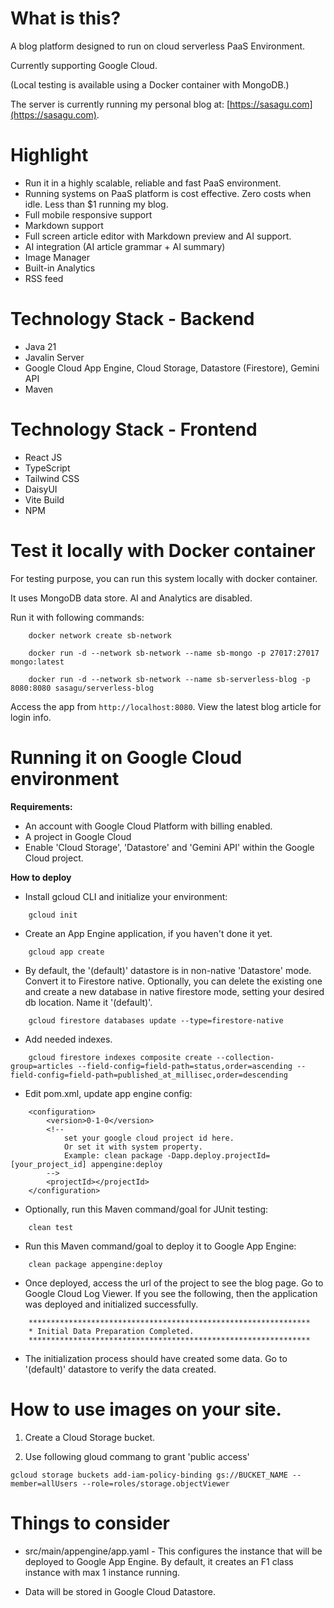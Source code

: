 # What is this?

A blog platform designed to run on cloud serverless PaaS Environment.

Currently supporting Google Cloud.

(Local testing is available using a Docker container with MongoDB.)

The server is currently running my personal blog at: [https://sasagu.com](https://sasagu.com).

# Highlight

- Run it in a highly scalable, reliable and fast PaaS environment.
- Running systems on PaaS platform is cost effective. Zero costs when idle. Less than $1 running my blog.
- Full mobile responsive support 
- Markdown support
- Full screen article editor with Markdown preview and AI support.
- AI integration (AI article grammar + AI summary)
- Image Manager
- Built-in Analytics
- RSS feed

# Technology Stack - Backend

- Java 21
- Javalin Server
- Google Cloud App Engine, Cloud Storage, Datastore (Firestore), Gemini API 
- Maven

# Technology Stack - Frontend

- React JS
- TypeScript
- Tailwind CSS
- DaisyUI
- Vite Build
- NPM

# Test it locally with Docker container

For testing purpose, you can run this system locally with docker container.

It uses MongoDB data store. AI and Analytics are disabled.

Run it with following commands:

```
	docker network create sb-network
	
	docker run -d --network sb-network --name sb-mongo -p 27017:27017 mongo:latest
	
	docker run -d --network sb-network --name sb-serverless-blog -p 8080:8080 sasagu/serverless-blog

```

Access the app from `http://localhost:8080`. View the latest blog article for login info.

# Running it on Google Cloud environment

**Requirements:**

- An account with Google Cloud Platform with billing enabled.
- A project in Google Cloud
- Enable 'Cloud Storage', 'Datastore' and 'Gemini API' within the Google Cloud project.

**How to deploy**

- Install gcloud CLI and initialize your environment:

```
	gcloud init
```

- Create an App Engine application, if you haven't done it yet.

```
	gcloud app create
```

- By default, the '(default)' datastore is in non-native 'Datastore' mode. Convert it to Firestore native. 
Optionally, you can delete the existing one and create a new database in native firestore mode, setting your
desired db location. 
Name it '(default)'.

```
	gcloud firestore databases update --type=firestore-native
```

- Add needed indexes.

```
	gcloud firestore indexes composite create --collection-group=articles --field-config=field-path=status,order=ascending --field-config=field-path=published_at_millisec,order=descending
```


- Edit pom.xml, update app engine config:
	
```
	<configuration>
		<version>0-1-0</version>
		<!-- 
			set your google cloud project id here.
			Or set it with system property.
			Example: clean package -Dapp.deploy.projectId=[your_project_id] appengine:deploy
		-->
		<projectId></projectId>
	</configuration>	
```

- Optionally, run this Maven command/goal for JUnit testing: 	

```
	clean test
```

- Run this Maven command/goal to deploy it to Google App Engine: 	

```
	clean package appengine:deploy
```
	
- Once deployed, access the url of the project to see the blog page. Go to Google Cloud Log Viewer. If you see the following, 
then the application was deployed and initialized successfully.

```
	***************************************************************
	* Initial Data Preparation Completed.
	***************************************************************
```

- The initialization process should have created some data. Go to '(default)' datastore to verify the data created.

# How to use images on your site.

1. Create a Cloud Storage bucket.

2. Use following gloud commang to grant 'public access'

```
gcloud storage buckets add-iam-policy-binding gs://BUCKET_NAME --member=allUsers --role=roles/storage.objectViewer
```
	
# Things to consider

- src/main/appengine/app.yaml - This configures the instance that will be deployed to Google App Engine. 
By default, it creates an F1 class instance with max 1 instance running.

- Data will be stored in Google Cloud Datastore. 



